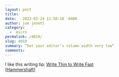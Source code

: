 ```yaml
---
layout: post
title:  
date:   2022-03-24 11:50:10 -0400
author: joe jenett
category:
  -  micro
permalink: /4019/
slug: 4019
summary: “Set your editor’s column width very low”
comments: 
---
```

I like this writing tip: <a title="Breck Yunits' Scroll" href="https://breckyunits.com/write-thin-to-write-fast.html">Write Thin to Write Fast</a><br />[<a title="Hammershaft" href="https://pinboard.in/u:Hammershaft">Hammershaft</a>]


<a href="https://brid.gy/publish/twitter"></a>
<data class="p-bridgy-omit-link" value="false"></data>